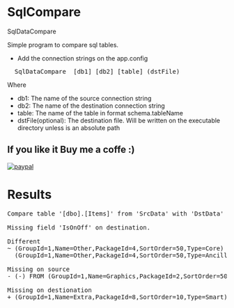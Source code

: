 # SqlCompare
SqlDataCompare

Simple program to compare sql tables.

* Add the connection strings on the app.config

<pre>
  SqlDataCompare  [db1] [db2] [table] (dstFile)
</pre>

Where

* db1: The name of the source connection string
* db2: The name of the destination connection string
* table: The name of the table in format schema.tableName
* dstFile(optional): The destination file. Will be written on the executable directory unless is an absolute path

## If you like it Buy me a coffe :)

[![paypal](https://www.paypalobjects.com/en_US/i/btn/btn_donateCC_LG.gif)](https://www.paypal.com/paypalme/kendarorg/1)

# Results

<pre>
Compare table '[dbo].[Items]' from 'SrcData' with 'DstData'

Missing field 'IsOnOff' on destination.

Different
~ (GroupId=1,Name=Other,PackageId=4,SortOrder=50,Type=Core) FROM
  (GroupId=1,Name=Other,PackageId=4,SortOrder=50,Type=Ancillary)

Missing on source
- (-) FROM (GroupId=1,Name=Graphics,PackageId=2,SortOrder=50,Type=Core)

Missing on destionation
+ (GroupId=1,Name=Extra,PackageId=8,SortOrder=10,Type=Smart) FROM (-)
</pre>


